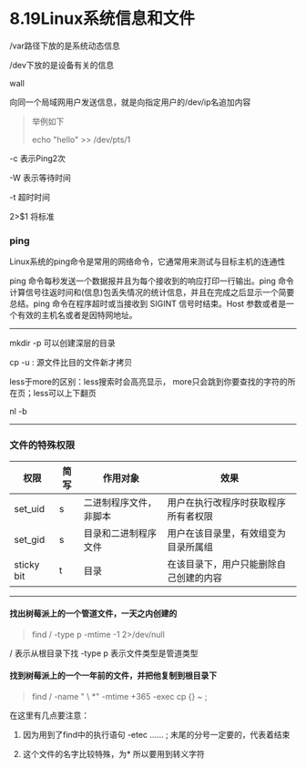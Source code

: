 # 8.19Linux系统信息和文件

/var路径下放的是系统动态信息

/dev下放的是设备有关的信息

wall

向同一个局域网用户发送信息，就是向指定用户的/dev/ip名追加内容

> 举例如下
>
> echo "hello" >> /dev/pts/1



-c 表示Ping2次

-W 表示等待时间

-t 超时时间

2>$1 将标准

### ping

Linux系统的ping命令是常用的网络命令，它通常用来测试与目标主机的连通性

ping 命令每秒发送一个数据报并且为每个接收到的响应打印一行输出。ping 命令计算信号往返时间和(信息)包丢失情况的统计信息，并且在完成之后显示一个简要总结。ping 命令在程序超时或当接收到 SIGINT 信号时结束。Host 参数或者是一个有效的主机名或者是因特网地址。

---

mkdir -p 可以创建深层的目录

cp -u : 源文件比目的文件新才拷贝



less于more的区别：less搜索时会高亮显示， more只会跳到你要查找的字符的所在页；less可以上下翻页

nl -b

---

### 文件的特殊权限

| 权限       | 简写 | 作用对象               | 效果                                   |
| ---------- | ---- | ---------------------- | -------------------------------------- |
| set_uid    | s    | 二进制程序文件，非脚本 | 用户在执行改程序时获取程序所有者权限   |
| set_gid    | s    | 目录和二进制程序文件   | 用户在该目录里，有效组变为目录所属组   |
| sticky bit | t    | 目录                   | 在该目录下，用户只能删除自己创建的内容 |

---

#### 找出树莓派上的一个管道文件，一天之内创建的

> find / -type p -mtime -1 2>/dev/null

 / 表示从根目录下找 -type p 表示文件类型是管道类型

#### 找到树莓派上的一个一年前的文件，并把他复制到根目录下

> find / -name  " \ *"  -mtime  +365  -exec cp {}  ~ \;

在这里有几点要注意：

1. 因为用到了find中的执行语句 -etec …… \;  末尾的分号一定要的，代表着结束

2. 这个文件的名字比较特殊，为* 所以要用到转义字符

   

